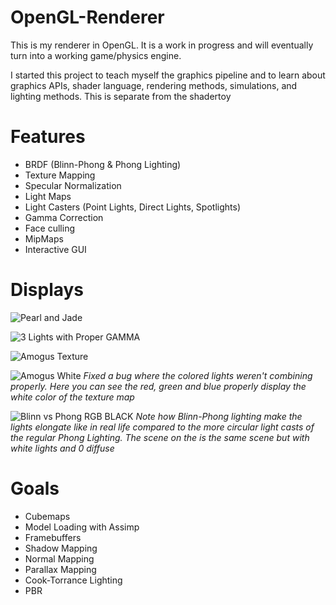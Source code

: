 # OpenGL-Renderer
This is my renderer in OpenGL. It is a work in progress and will eventually turn into a working game/physics engine.

I started this project to teach myself the graphics pipeline and to learn about graphics APIs, shader language, rendering methods, simulations, and lighting methods. This is separate from the shadertoy 

# Features
- BRDF (Blinn-Phong & Phong Lighting)
- Texture Mapping
- Specular Normalization
- Light Maps
- Light Casters (Point Lights, Direct Lights, Spotlights)
- Gamma Correction
- Face culling
- MipMaps
- Interactive GUI

# Displays

![Pearl and Jade](https://github.com/GlassCactus/OpenGL-Renderer/assets/86325057/c5077b64-a24c-47fd-9c98-328667301c71)


![3 Lights with Proper GAMMA](https://github.com/GlassCactus/OpenGL-Renderer/assets/86325057/6ee4077d-c61d-429e-80b3-538b16e6c566)


![Amogus Texture](https://github.com/GlassCactus/OpenGL-Renderer/assets/86325057/f867db27-f648-421e-ad54-b40bc7eb3c38)


![Amogus White](https://github.com/GlassCactus/OpenGL-Renderer/assets/86325057/017ede18-7db0-42c8-ba32-ea00c7176a8f)
*Fixed a bug where the colored lights weren't combining properly. Here you can see the red, green and blue properly display the white color of the texture map*


![Blinn vs Phong RGB   BLACK](https://github.com/GlassCactus/OpenGL-Renderer/assets/86325057/4f394f5b-fdf7-46d1-9742-2b9d665869aa)
*Note how Blinn-Phong lighting make the lights elongate like in real life compared to the more circular light casts of the regular Phong Lighting. The scene on the is the same scene but with white lights and 0 diffuse*


# Goals
- Cubemaps
- Model Loading with Assimp
- Framebuffers
- Shadow Mapping
- Normal Mapping
- Parallax Mapping
- Cook-Torrance Lighting
- PBR

